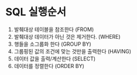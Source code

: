 # SQL 실행순서

1. 발췌대상 테이블을 참조한다 (FROM)
2. 발췌대상 데이터가 아닌 것은 제거한다. (WHERE)
3. 행들을 소그룹화 한다 (GROUP BY)
4. 그룹핑된 값의 조건에 맞는 것만을 출력한다 (HAVING)
5. 데이터 값을 출력/계산한다 (SELECT)
6. 데이터를 정렬한다 (ORDER BY)